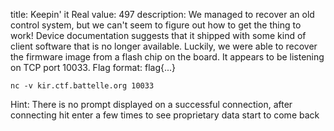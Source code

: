title: Keepin' it Real
value: 497
description: We managed to recover an old control system, but we can't seem to figure out how to get the thing to work! Device documentation suggests that it shipped with some kind of client software that is no longer available. Luckily, we were able to recover the firmware image from a flash chip on the board. It appears to be listening on TCP port 10033.
Flag format: flag{...}
```
nc -v kir.ctf.battelle.org 10033
```
Hint: There is no prompt displayed on a successful connection, after connecting hit enter a few times to see proprietary data start to come back